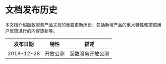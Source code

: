 
# 文档发布历史
本文档介绍函数服务产品文档的重要更新历史，包括新增产品的重大特性和按照用户反馈进行的内容更新等。

| 发布日期    | 特性     | 描述             |
| ----------- | -------- | ---------------- |
| 2018-12-28 | 开放公测 | 函数服务开放公测 |


